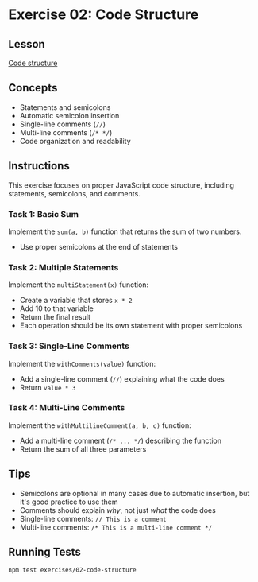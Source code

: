# Exercise 02: Code Structure

## Lesson
[Code structure](https://javascript.info/structure)

## Concepts
- Statements and semicolons
- Automatic semicolon insertion
- Single-line comments (`//`)
- Multi-line comments (`/* */`)
- Code organization and readability

## Instructions

This exercise focuses on proper JavaScript code structure, including statements, semicolons, and comments.

### Task 1: Basic Sum
Implement the `sum(a, b)` function that returns the sum of two numbers.
- Use proper semicolons at the end of statements

### Task 2: Multiple Statements
Implement the `multiStatement(x)` function:
- Create a variable that stores `x * 2`
- Add 10 to that variable
- Return the final result
- Each operation should be its own statement with proper semicolons

### Task 3: Single-Line Comments
Implement the `withComments(value)` function:
- Add a single-line comment (`//`) explaining what the code does
- Return `value * 3`

### Task 4: Multi-Line Comments
Implement the `withMultilineComment(a, b, c)` function:
- Add a multi-line comment (`/* ... */`) describing the function
- Return the sum of all three parameters

## Tips
- Semicolons are optional in many cases due to automatic insertion, but it's good practice to use them
- Comments should explain *why*, not just *what* the code does
- Single-line comments: `// This is a comment`
- Multi-line comments: `/* This is a multi-line comment */`

## Running Tests
```bash
npm test exercises/02-code-structure
```